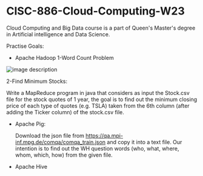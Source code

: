 # CISC-886-Cloud-Computing-W23

Cloud Computing and Big Data course is a part of Queen's Master's degree in Artificial intelligence and Data Science.

Practise Goals:

- Apache Hadoop
  1-Word Count Problem 


![image description](https://www.guru99.com/images/Big_Data/061114_0930_Introductio1.png)
 
 2-Find Minimum Stocks: 

  Write a MapReduce program in java that considers as input the Stock.csv file for the stock quotes of 1 year, the goal is to find out the minimum closing price of each type of quotes (e.g. TSLA) taken from the 6th column (after adding the Ticker column) of the stock.csv file.

- Apache Pig:

  Download the json file from https://qa.mpi-inf.mpg.de/comqa/comqa_train.json and copy it into a text file. Our intention is to find out the WH question words (who, what, where, whom, which, how) from the given file.
  
- Apache Hive

